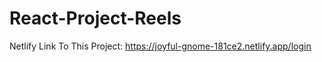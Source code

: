 # React-Project-Reels
Netlify Link To This Project: 
https://joyful-gnome-181ce2.netlify.app/login

